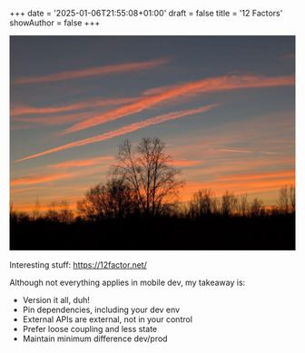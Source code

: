 +++
date = '2025-01-06T21:55:08+01:00'
draft = false
title = '12 Factors'
showAuthor = false
+++

![cover](feature.jpg)

Interesting stuff: https://12factor.net/

Although not everything applies in mobile dev, my takeaway is:

* Version it all, duh!
* Pin dependencies, including your dev env
* External APIs are external, not in your control
* Prefer loose coupling and less state
* Maintain minimum difference dev/prod 
